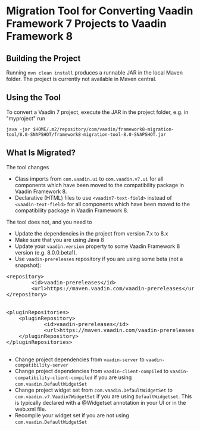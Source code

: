 # Migration Tool for Converting Vaadin Framework 7 Projects to Vaadin Framework 8

## Building the Project

Running `mvn clean install` produces a runnable JAR in the local Maven folder. The project is currently not available in Maven central.

## Using the Tool
To convert a Vaadin 7 project, execute the JAR in the project folder, e.g.
in "myproject" run

`java -jar $HOME/.m2/repository/com/vaadin/framework8-migration-tool/8.0-SNAPSHOT/framework8-migration-tool-8.0-SNAPSHOT.jar`

## What Is Migrated?

The tool changes
* Class imports from `com.vaadin.ui` to `com.vaadin.v7.ui` for all components which have been moved to the compatibility package in Vaadin Framework 8.
* Declarative (HTML) files to use `<vaadin7-text-field>` instead of `<vaadin-text-field>` for all components which have been moved to the compatibility package in Vaadin Framework 8.

The tool does not, and you need to
* Update the dependencies in the project from version 7.x to 8.x
* Make sure that you are using Java 8
* Update your `vaadin.version` property to some Vaadin Framework 8 version (e.g. 8.0.0.beta1).
* Use `vaadin-prereleases` repository if you are using some beta (not a snapshot): 
<pre>
&lt;repository&gt;
        &lt;id&gt;vaadin-prereleases&lt;/id&gt;
        &lt;url&gt;https://maven.vaadin.com/vaadin-prereleases&lt;/url&gt;
&lt;/repository&gt;


&lt;pluginRepositories&gt;
    &lt;pluginRepository&gt;
            &lt;id&gt;vaadin-prereleases&lt;/id&gt;
            &lt;url&gt;https://maven.vaadin.com/vaadin-prereleases&lt;/url&gt;
    &lt;/pluginRepository&gt;
&lt;/pluginRepositories&gt;

</pre>
* Change project dependencies from `vaadin-server` to `vaadin-compatibility-server`
* Change project dependencies from `vaadin-client-compiled` to `vaadin-compatibility-client-compiled` if you are using `com.vaadin.DefaultWidgetSet`
* Change project widget set from `com.vaadin.DefaultWidgetSet` to `com.vaadin.v7.Vaadin7WidgetSet` if you are using `DefaultWidgetset`. This is typically declared with a @Widgetset annotation in your UI or in the web.xml file.
* Recompile your widget set if you are not using `com.vaadin.DefaultWidgetSet`


